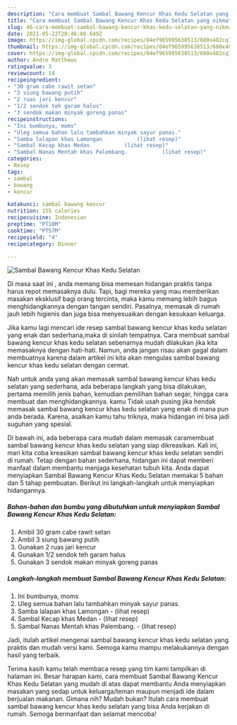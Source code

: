 ```yaml
---
description: "Cara membuat Sambal Bawang Kencur Khas Kedu Selatan yang nikmat Untuk Jualan"
title: "Cara membuat Sambal Bawang Kencur Khas Kedu Selatan yang nikmat Untuk Jualan"
slug: 46-cara-membuat-sambal-bawang-kencur-khas-kedu-selatan-yang-nikmat-untuk-jualan
date: 2021-05-22T20:46:08.649Z
image: https://img-global.cpcdn.com/recipes/04ef965995638513/680x482cq70/sambal-bawang-kencur-khas-kedu-selatan-foto-resep-utama.jpg
thumbnail: https://img-global.cpcdn.com/recipes/04ef965995638513/680x482cq70/sambal-bawang-kencur-khas-kedu-selatan-foto-resep-utama.jpg
cover: https://img-global.cpcdn.com/recipes/04ef965995638513/680x482cq70/sambal-bawang-kencur-khas-kedu-selatan-foto-resep-utama.jpg
author: Andre Matthews
ratingvalue: 3
reviewcount: 14
recipeingredient:
- "30 gram cabe rawit setan"
- "3 siung bawang putih"
- "2 ruas jari kencur"
- "1/2 sendok teh garam halus"
- "3 sendok makan minyak goreng panas"
recipeinstructions:
- "Ini bumbunya, moms"
- "Uleg semua bahan lalu tambahkan minyak sayur panas."
- "Samba lalapan khas Lamongan           (lihat resep)"
- "Sambal Kecap khas Medan           (lihat resep)"
- "Sambal Nanas Mentah khas Palembang.           (lihat resep)"
categories:
- Resep
tags:
- sambal
- bawang
- kencur

katakunci: sambal bawang kencur 
nutrition: 155 calories
recipecuisine: Indonesian
preptime: "PT18M"
cooktime: "PT57M"
recipeyield: "4"
recipecategory: Dinner

---
```



![Sambal Bawang Kencur Khas Kedu Selatan](https://img-global.cpcdn.com/recipes/04ef965995638513/680x482cq70/sambal-bawang-kencur-khas-kedu-selatan-foto-resep-utama.jpg)

Di masa  saat ini , anda memang bisa memesan hidangan praktis tanpa harus repot memasaknya dulu. Tapi, bagi mereka yang mau memberikan masakan eksklusif bagi orang tercinta, maka kamu memang lebih bagus menghidangkannya dengan tangan sendiri. Pasalnya, memasak di rumah jauh lebih higienis dan juga bisa menyesuaikan dengan kesukaan keluarga.

Jika kamu lagi mencari ide resep sambal bawang kencur khas kedu selatan yang enak dan sederhana,maka di sinilah tempatnya. Cara membuat sambal bawang kencur khas kedu selatan  sebenarnya mudah dilakukan jika kita memasaknya dengan hati-hati. Namun, anda jangan risau akan gagal dalam membuatnya 
karena dalam artikel ini kita akan mengulas sambal bawang kencur khas kedu selatan dengan cermat.  



Nah untuk anda yang akan memasak sambal bawang kencur khas kedu selatan yang sederhana, ada beberapa langkah yang bisa dilakukan, pertama memilih jenis bahan, kemudian pemilihan bahan segar, hingga cara membuat dan menghidangkannya. kamu Tidak usah pusing jika hendak memasak sambal bawang kencur khas kedu selatan yang enak di mana pun anda berada. Karena, asalkan kamu  tahu triknya, maka hidangan ini bisa jadi suguhan yang spesial.

Di bawah ini, ada beberapa cara mudah dalam memasak caramembuat sambal bawang kencur khas kedu selatan yang siap dikreasikan. Kali ini, mari kita coba kreasikan sambal bawang kencur khas kedu selatan sendiri di rumah. Tetap dengan bahan sederhana, hidangan ini dapat memberi manfaat dalam membantu menjaga kesehatan tubuh kita. Anda dapat menyiapkan Sambal Bawang Kencur Khas Kedu Selatan memakai 5 bahan dan 5 tahap pembuatan. Berikut ini langkah-langkah untuk menyiapkan hidangannya.

<!--inarticleads1-->

##### Bahan-bahan dan bumbu yang dibutuhkan untuk menyiapkan Sambal Bawang Kencur Khas Kedu Selatan:

1. Ambil 30 gram cabe rawit setan
1. Ambil 3 siung bawang putih
1. Gunakan 2 ruas jari kencur
1. Gunakan 1/2 sendok teh garam halus
1. Gunakan 3 sendok makan minyak goreng panas




<!--inarticleads2-->

##### Langkah-langkah membuat Sambal Bawang Kencur Khas Kedu Selatan:

1. Ini bumbunya, moms
1. Uleg semua bahan lalu tambahkan minyak sayur panas.
1. Samba lalapan khas Lamongan -           (lihat resep)
1. Sambal Kecap khas Medan -           (lihat resep)
1. Sambal Nanas Mentah khas Palembang. -           (lihat resep)




Jadi, itulah artikel mengenai  sambal bawang kencur khas kedu selatan  yang praktis dan mudah versi kami. Semoga kamu mampu melakukannya dengan hasil yang terbaik. 

Terima kasih kamu telah membaca resep yang tim kami tampilkan di halaman ini. Besar harapan kami, cara membuat  Sambal Bawang Kencur Khas Kedu Selatan yang mudah di atas dapat membantu Anda menyiapkan masakan yang sedap untuk keluarga/teman maupun menjadi ide dalam berjualan makanan. Gimana nih? Mudah bukan? Itulah cara membuat sambal bawang kencur khas kedu selatan yang bisa Anda kerjakan di rumah. Semoga bermanfaat dan selamat mencoba!


